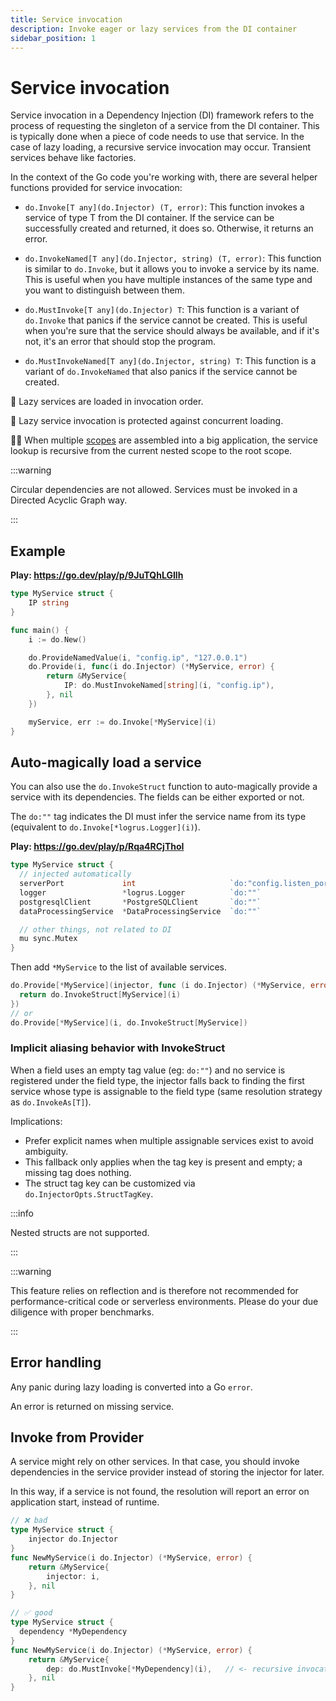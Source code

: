 ```yaml
---
title: Service invocation
description: Invoke eager or lazy services from the DI container
sidebar_position: 1
---
```


# Service invocation

Service invocation in a Dependency Injection (DI) framework refers to the process of requesting the singleton of a service from the DI container. This is typically done when a piece of code needs to use that service. In the case of lazy loading, a recursive service invocation may occur. Transient services behave like factories.

In the context of the Go code you're working with, there are several helper functions provided for service invocation:

- `do.Invoke[T any](do.Injector) (T, error)`: This function invokes a service of type T from the DI container. If the service can be successfully created and returned, it does so. Otherwise, it returns an error.

- `do.InvokeNamed[T any](do.Injector, string) (T, error)`: This function is similar to `do.Invoke`, but it allows you to invoke a service by its name. This is useful when you have multiple instances of the same type and you want to distinguish between them.

- `do.MustInvoke[T any](do.Injector) T`: This function is a variant of `do.Invoke` that panics if the service cannot be created. This is useful when you're sure that the service should always be available, and if it's not, it's an error that should stop the program.

- `do.MustInvokeNamed[T any](do.Injector, string) T`: This function is a variant of `do.InvokeNamed` that also panics if the service cannot be created.

🚀 Lazy services are loaded in invocation order.

🐎 Lazy service invocation is protected against concurrent loading.

🧙‍♂️ When multiple [scopes](../container/scope.md) are assembled into a big application, the service lookup is recursive from the current nested scope to the root scope.

:::warning

Circular dependencies are not allowed. Services must be invoked in a Directed Acyclic Graph way.

:::

## Example

**Play: https://go.dev/play/p/9JuTQhLGIlh**

```go
type MyService struct {
    IP string
}

func main() {
    i := do.New()

    do.ProvideNamedValue(i, "config.ip", "127.0.0.1")
    do.Provide(i, func(i do.Injector) (*MyService, error) {
        return &MyService{
            IP: do.MustInvokeNamed[string](i, "config.ip"),
        }, nil
    })

    myService, err := do.Invoke[*MyService](i)
}
```

## Auto-magically load a service

You can also use the `do.InvokeStruct` function to auto-magically provide a service with its dependencies. The fields can be either exported or not.

The `do:""` tag indicates the DI must infer the service name from its type (equivalent to `do.Invoke[*logrus.Logger](i)`).

**Play: https://go.dev/play/p/Rqa4RCjThoI**

```go
type MyService struct {
  // injected automatically
  serverPort             int                     `do:"config.listen_port"`
  logger                 *logrus.Logger          `do:""`
  postgresqlClient       *PostgreSQLClient       `do:""`
  dataProcessingService  *DataProcessingService  `do:""`

  // other things, not related to DI
  mu sync.Mutex
}
```

Then add `*MyService` to the list of available services.

```go
do.Provide[*MyService](injector, func (i do.Injector) (*MyService, error) {
  return do.InvokeStruct[MyService](i)
})
// or
do.Provide[*MyService](i, do.InvokeStruct[MyService])
```

### Implicit aliasing behavior with InvokeStruct

When a field uses an empty tag value (eg: `do:""`) and no service is registered under the field type, the injector falls back to finding the first service whose type is assignable to the field type (same resolution strategy as `do.InvokeAs[T]`).

Implications:

- Prefer explicit names when multiple assignable services exist to avoid ambiguity.
- This fallback only applies when the tag key is present and empty; a missing tag does nothing.
- The struct tag key can be customized via `do.InjectorOpts.StructTagKey`.

:::info

Nested structs are not supported.

:::

:::warning

This feature relies on reflection and is therefore not recommended for performance-critical code or serverless environments. Please do your due diligence with proper benchmarks.

:::

## Error handling

Any panic during lazy loading is converted into a Go `error`.

An error is returned on missing service.

## Invoke from Provider

A service might rely on other services. In that case, you should invoke dependencies in the service provider instead of storing the injector for later.

In this way, if a service is not found, the resolution will report an error on application start, instead of runtime.

```go
// ❌ bad
type MyService struct {
    injector do.Injector
}
func NewMyService(i do.Injector) (*MyService, error) {
    return &MyService{
        injector: i,
    }, nil
}

// ✅ good
type MyService struct {
  dependency *MyDependency
}
func NewMyService(i do.Injector) (*MyService, error) {
    return &MyService{
        dep: do.MustInvoke[*MyDependency](i),   // <- recursive invocation on service construction
    }, nil
}
```
